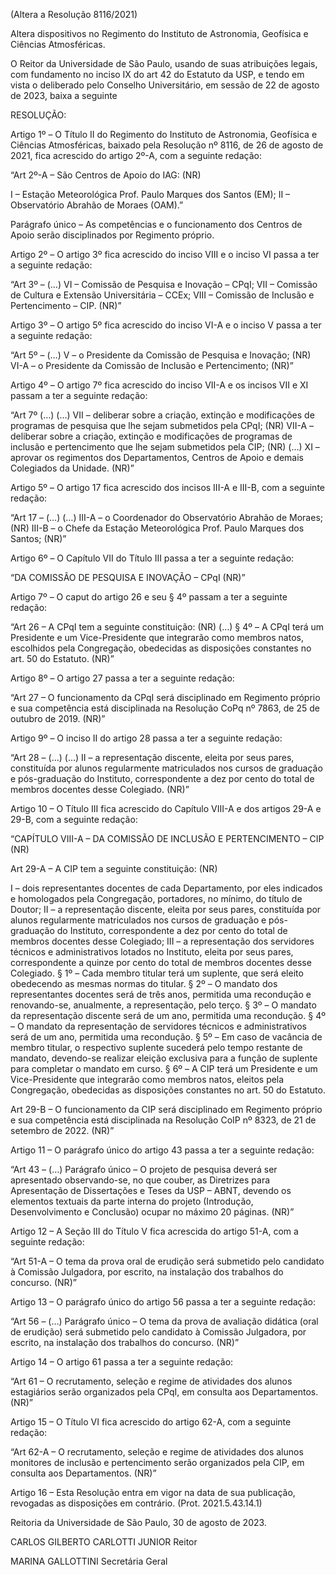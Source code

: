 (Altera a Resolução 8116/2021)

Altera dispositivos no Regimento do Instituto de Astronomia, Geofísica e Ciências Atmosféricas.

O Reitor da Universidade de São Paulo, usando de suas atribuições legais, com fundamento no inciso IX do art 42 do Estatuto da USP, e tendo em vista o deliberado pelo Conselho Universitário, em sessão de 22 de agosto de 2023, baixa a seguinte

RESOLUÇÃO:

Artigo 1º – O Título II do Regimento do Instituto de Astronomia, Geofísica e Ciências Atmosféricas, baixado pela Resolução nº 8116, de 26 de agosto de 2021, fica acrescido do artigo 2º-A, com a seguinte redação:

“Art 2º-A – São Centros de Apoio do IAG: (NR)

I – Estação Meteorológica Prof. Paulo Marques dos Santos (EM);
II – Observatório Abrahão de Moraes (OAM).”

Parágrafo único – As competências e o funcionamento dos Centros de Apoio serão disciplinados por Regimento próprio.

Artigo 2º – O artigo 3º fica acrescido do inciso VIII e o inciso VI passa a ter a seguinte redação:

“Art 3º – (…)
VI – Comissão de Pesquisa e Inovação – CPqI;
VII – Comissão de Cultura e Extensão Universitária – CCEx;
VIII – Comissão de Inclusão e Pertencimento – CIP. (NR)”

Artigo 3º – O artigo 5º fica acrescido do inciso VI-A e o inciso V passa a ter a seguinte redação:

“Art 5º – (…)
V – o Presidente da Comissão de Pesquisa e Inovação; (NR)
VI-A – o Presidente da Comissão de Inclusão e Pertencimento; (NR)”

Artigo 4º – O artigo 7º fica acrescido do inciso VII-A e os incisos VII e XI passam a ter a seguinte redação:

“Art 7º (…)
(…)
VII – deliberar sobre a criação, extinção e modificações de programas de pesquisa que lhe sejam submetidos pela CPqI; (NR)
VII-A – deliberar sobre a criação, extinção e modificações de programas de inclusão e pertencimento que lhe sejam submetidos pela CIP; (NR)
(…)
XI – aprovar os regimentos dos Departamentos, Centros de Apoio e demais Colegiados da Unidade. (NR)”

Artigo 5º – O artigo 17 fica acrescido dos incisos III-A e III-B, com a seguinte redação:

“Art 17 – (…)
(…)
III-A – o Coordenador do Observatório Abrahão de Moraes; (NR)
III-B – o Chefe da Estação Meteorológica Prof. Paulo Marques dos Santos; (NR)”

Artigo 6º – O Capítulo VII do Título III passa a ter a seguinte redação:

“DA COMISSÃO DE PESQUISA E INOVAÇÃO – CPqI (NR)”

Artigo 7º – O caput do artigo 26 e seu § 4º passam a ter a seguinte redação:

“Art 26 – A CPqI tem a seguinte constituição: (NR)
(…)
§ 4º – A CPqI terá um Presidente e um Vice-Presidente que integrarão como membros natos, escolhidos pela Congregação, obedecidas as disposições constantes no art. 50 do Estatuto. (NR)”

Artigo 8º – O artigo 27 passa a ter a seguinte redação:

“Art 27 – O funcionamento da CPqI será disciplinado em Regimento próprio e sua competência está disciplinada na Resolução CoPq nº 7863, de 25 de outubro de 2019. (NR)”

Artigo 9º – O inciso II do artigo 28 passa a ter a seguinte redação:

“Art 28 – (…)
(…)
II – a representação discente, eleita por seus pares, constituída por alunos regularmente matriculados nos cursos de graduação e pós-graduação do Instituto, correspondente a dez por cento do total de membros docentes desse Colegiado. (NR)”

Artigo 10 – O Título III fica acrescido do Capítulo VIII-A e dos artigos 29-A e 29-B, com a seguinte redação:

“CAPÍTULO VIII-A – DA COMISSÃO DE INCLUSÃO E PERTENCIMENTO
– CIP (NR)

Art 29-A – A CIP tem a seguinte constituição: (NR)

I – dois representantes docentes de cada Departamento, por eles indicados e homologados pela Congregação, portadores, no mínimo, do título de Doutor;
II – a representação discente, eleita por seus pares, constituída por alunos regularmente matriculados nos cursos de graduação e pós-graduação do Instituto, correspondente a dez por cento do total de membros docentes desse Colegiado;
III – a representação dos servidores técnicos e administrativos lotados no Instituto, eleita por seus pares, correspondente a quinze por cento do total de membros docentes desse Colegiado.
§ 1º – Cada membro titular terá um suplente, que será eleito obedecendo as mesmas normas do titular.
§ 2º – O mandato dos representantes docentes será de três anos, permitida uma recondução e renovando-se, anualmente, a representação, pelo terço.
§ 3º – O mandato da representação discente será de um ano, permitida uma recondução.
§ 4º – O mandato da representação de servidores técnicos e administrativos será de um ano, permitida uma recondução.
§ 5º – Em caso de vacância de membro titular, o respectivo suplente sucederá pelo tempo restante de mandato, devendo-se realizar eleição exclusiva para a função de suplente para completar o mandato em curso.
§ 6º – A CIP terá um Presidente e um Vice-Presidente que integrarão como membros natos, eleitos pela Congregação, obedecidas as disposições constantes no art. 50 do Estatuto.

Art 29-B – O funcionamento da CIP será disciplinado em Regimento próprio e sua competência está disciplinada na Resolução CoIP nº 8323, de 21 de setembro de 2022. (NR)”

Artigo 11 – O parágrafo único do artigo 43 passa a ter a seguinte redação:

“Art 43 – (…)
Parágrafo único – O projeto de pesquisa deverá ser apresentado observando-se, no que couber, as Diretrizes para Apresentação de Dissertações e Teses da USP – ABNT, devendo os elementos textuais da parte interna do projeto (Introdução, Desenvolvimento e Conclusão) ocupar no máximo 20 páginas. (NR)”

Artigo 12 – A Seção III do Título V fica acrescida do artigo 51-A, com a seguinte redação:

“Art 51-A – O tema da prova oral de erudição será submetido pelo candidato à Comissão Julgadora, por escrito, na instalação dos trabalhos do concurso. (NR)”

Artigo 13 – O parágrafo único do artigo 56 passa a ter a seguinte redação:

“Art 56 – (…)
Parágrafo único – O tema da prova de avaliação didática (oral de erudição) será submetido pelo candidato à Comissão Julgadora, por escrito, na instalação dos trabalhos do concurso. (NR)”

Artigo 14 – O artigo 61 passa a ter a seguinte redação:

“Art 61 – O recrutamento, seleção e regime de atividades dos alunos estagiários serão organizados pela CPqI, em consulta aos Departamentos. (NR)”

Artigo 15 – O Título VI fica acrescido do artigo 62-A, com a seguinte redação:

“Art 62-A – O recrutamento, seleção e regime de atividades dos alunos monitores de inclusão e pertencimento serão organizados pela CIP, em consulta aos Departamentos. (NR)”

Artigo 16 – Esta Resolução entra em vigor na data de sua publicação, revogadas as disposições em contrário. (Prot. 2021.5.43.14.1)

Reitoria da Universidade de São Paulo, 30 de agosto de 2023.

CARLOS GILBERTO CARLOTTI JUNIOR
Reitor

MARINA GALLOTTINI
Secretária Geral